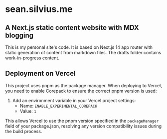 # sean.silvius.me 
## A Next.js static content website with MDX blogging
This is my personal site's code. It is based on Next.js 14 app router with static generation of content from markdown files. The drafts folder contains work-in-progress content.

## Deployment on Vercel

This project uses pnpm as the package manager. When deploying to Vercel, you need to enable Corepack to ensure the correct pnpm version is used:

1. Add an environment variable in your Vercel project settings:
   - Name: `ENABLE_EXPERIMENTAL_COREPACK` 
   - Value: `1`

This allows Vercel to use the pnpm version specified in the `packageManager` field of your package.json, resolving any version compatibility issues during the build process.
